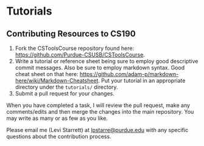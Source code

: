 Tutorials
=========

## Contributing Resources to CS190

1. Fork the CSToolsCourse repository found here: https://github.com/Purdue-CSUSB/CSToolsCourse.
2. Write a tutorial or reference sheet being sure to employ good descriptive commit messages. Also be sure to employ markdown syntax. Good cheat sheet on that here: https://github.com/adam-p/markdown-here/wiki/Markdown-Cheatsheet. Put your tutorial in an appropriate directory under the `tutorials/` directory.
3. Submit a pull request for your changes.

When you have completed a task, I will review the pull request, make any comments/edits and then merge the changes into the main repository. You may write as many or as few as you like.

Please email me (Levi Starrett) at lpstarre@purdue.edu with any specific questions about the contribution process.
